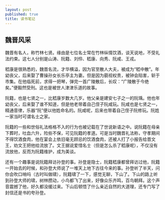 ```yaml
---
layout: post
published: true
title: 读书笔记
---
```

## 魏晋风采

魏晋有名人，称竹林七贤。缘由是七位名士常在竹林纵情饮酒，谈天说地，不受礼法约束。这七人分别是山涛、阮籍、刘伶、嵇康、向秀、阮咸、王戎。

嵇康是很熟悉的，魏晋名流，才华横溢，因为官至散人大夫，被成为“嵇中散”。年幼丧父，后来娶了曹操孙女长乐亭主为妻。但是因为藐视权贵，被钟会陷害，斩于市集。在他临死前，求得一把琴，弹完一首广陵散后，长叹：“广陵散于今绝矣。”便毅然受刑。这也是被世人津津乐道的故事。

阮籍，也是七贤之一，比嵇康岁数大几岁。他父亲是建安七子之一的阮瑀。他也年幼丧父，后来娶了谁不知道，但是他老带着自己侄子阮咸玩。阮咸也是七贤之一，精通音律，乐器“阮”便以他姓命名的。阮咸呢，后来也带着自己侄子阮修玩。阮姓一家当时可谓名士之家。

阮籍的一些和世俗礼法格格不入的行为也被记载在了世说新语之中。说阮籍在母亲下葬时，吐血六升，险些不保，可见阮籍的孝道。可是当时魏晋礼法称，守孝期间不得饮酒食肉，他在宴会上依旧毫无顾忌的饮酒食肉，还被人打了小报告给晋文王，劝文王把他给流放了。文王据说爱惜名士（但是怎么杀了嵇康呢），不仅没有流放他，反而为阮籍维护，成为美谈。

还有一个趣事是说阮籍拜访孙登的事。孙登是隐士，阮籍嵇康都曾拜访过他，阮籍一开始去的时候，和孙登大师说了一堆天上地下古往今来的事。孙登听了半天，问你会吹口哨吗（古时叫做啸），阮籍啸了一下，感觉无聊，下山了。下山的路上听到孙登大师的啸，树林攒动，小鸟都飞了出来，好像众乐齐鸣，百鸟朝拜。这个声音震撼了他，好久都没缓过来。下山后顿悟了什么亲近自然的大道理，还专门写了封信还是书的夸孙登。
